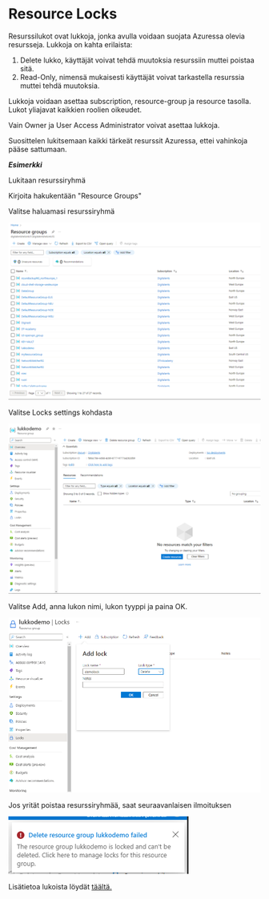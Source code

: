 # Resource Locks

Resurssilukot ovat lukkoja, jonka avulla voidaan suojata Azuressa olevia resursseja. Lukkoja on kahta erilaista:

1. Delete lukko, käyttäjät voivat tehdä muutoksia resurssiin muttei poistaa sitä.
2. Read-Only, nimensä mukaisesti käyttäjät voivat tarkastella resurssia muttei tehdä muutoksia.
   
Lukkoja voidaan asettaa subscription, resource-group ja resource tasolla. Lukot yliajavat kaikkien roolien oikeudet.

Vain Owner ja User Access Administrator voivat asettaa lukkoja.

Suosittelen lukitsemaan kaikki tärkeät resurssit Azuressa, ettei vahinkoja pääse sattumaan.

***Esimerkki***

Lukitaan resurssiryhmä

Kirjoita hakukentään "Resource Groups"

Valitse haluamasi resurssiryhmä

![lock](kuvat/lock.png)

Valitse Locks settings kohdasta

![lock2](kuvat/lock2.png)


Valitse Add, anna lukon nimi, lukon tyyppi ja paina OK.

![lock3](kuvat/lock3.png)


Jos yrität poistaa resurssiryhmää, saat seuraavanlaisen ilmoituksen

![lock4](kuvat/lock4.png)

Lisätietoa lukoista löydät [täältä.](https://learn.microsoft.com/en-us/azure/azure-resource-manager/management/lock-resources?tabs=json#who-can-create-or-delete-locks)